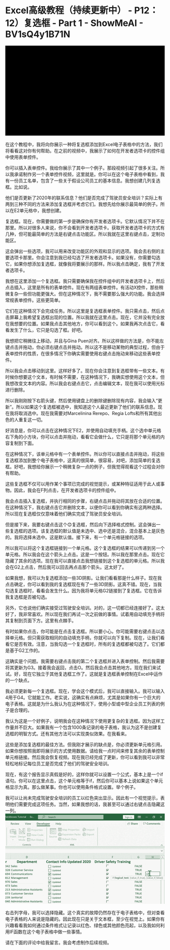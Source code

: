 # Excel高级教程（持续更新中） - P12：12）复选框 - Part 1 - ShowMeAI - BV1sQ4y1B71N

![](img/490c3ee68650a01d4e089ac56f8d78b1_0.png)

在这个教程中，我将向你展示一种将复选框添加到Excel电子表格中的方法，我们将看看这对你有何帮助。在之前的视频中，我展示了如何在开发者选项卡的控件组中使用表单控件。

你可以插入表单控件。我给你展示了其中一个例子。那段视频引起了很多关注。所以我承诺制作另一个表单控件视频，这里就是。你可以在这个电子表格中看到，我有一份员工名单，包含了一些关于假设公司员工的基本信息。我想创建几列复选框。比如说。

他们是否更新了2020年的联系信息？他们是否完成了驾驶员安全培训？实际上有两到三种不同的方法来添加复选框并考虑它们。我想先给你展示最简单的例子。所以在E2单元格中，我想创建。

复选框。现在，你需要做的第一步是确保你有开发者选项卡。它默认情况下并不在那里。所以对很多人来说，你不会看到开发者选项卡。获取开发者选项卡的方式有几种，但可能最简单的方法是右键点击功能区。所以我就在这里右键点击，定制功能区。

这会弹出一些选项，我可以用来改变功能区的外观和显示的选项。我会去右侧的主要选项卡那里。你会注意到我已经勾选了开发者选项卡。如果没有，你需要勾选它，如果你想添加复选框，就像我将要展示的那样。所以我点击确定，我有了开发者选项卡。

我想在这里添加一个复选框。我只需要确保我在控件组中的开发者选项卡上，然后点击插入，这里是所有的表单控件。现在有两组表单控件。有活动X控件，那些稍微复杂一些但功能更强大。但在这种情况下，我不需要那么强大的功能。我会选择常规表单控件。这些更简单。

它们在这种情况下会完成任务。所以这里是复选框表单控件。我只需点击，然后点击屏幕上我希望复选框出现的位置。所以我就在这里点击。现在，它并没有完全放在我想要的位置。如果我点击其他地方，你可以看到这个。如果我再次点击它，看看发生了什么，它只是勾选了框。好吧。

我想把它稍微往上移动，并且与Gina Puen对齐。所以这样做的方法是，你不能左键点击并拖动，你必须右键点击并拖动。所以这不是移动某物的典型过程，但由于表单控件的性质，在很多情况下你确实需要使用右键点击拖动来移动这些表单控件。

所以我会点击移动到这里。这样好多了。现在你会注意到复选框带有一些文本。有时候你想要这个文本，有时候不需要，在这种情况下，我确实想使用这个文本，但我想改变文本的内容。所以我会右键点击它，点击编辑文本，现在我可以使用光标进行删除。

所以我刚刚按下右箭头键，然后使用键盘上的删除键删除现有内容，我会输入“更新”。所以如果这个复选框被选中，我知道这个人最近更新了他们的联系信息。现在我将取消选中。现在我需要对Marcelinina Rerepo、Regia Lofts和所有其他出色的人重复这一切。

好消息是，你可以点击在这种情况下E2，并使用自动填充手柄。这个选中单元格右下角的小方块，你可以点击并拖动，看看它会做什么，它只是将那个单元格的内容复制到下面。

在这种情况下，该单元格中有一个表单控件。所以你可以直接点击并拖动，将这些复选框添加到整个电子表格中，这真的很简单，很容易，对吧，添加简单的复选框。好吧，我想给你展示一个稍微复杂一点的例子，但我觉得观看这个过程会对你有帮助。

这些复选框不仅可以用作某个事项已完成的视觉提示，或某种特征适用于此人或事物。因此，我会在F列点击，在开发者选项卡的控件组中。

我会点击插入复选框，并执行相同的步骤，右键点击并拖动将其放在合适的位置。在这种情况下，我右键点击它并删除文本，以便你可以看到你确实有这两种选择。所以现在复选框仅仅意味着他们确实完成了驾驶员安全培训。

但是接下来，我要右键点击这个😊复选框，然后向下选择格式控制。这会弹出一些复选框的选项。该复选框的默认值是未选中、选中还是混合，混合基本上是灰色的。我将选择未选中。这是默认值。接下来，有一个单元格链接的选项。

所以我可以将这个复选框链接到一个单元格。这个复选框的结果可以传递到另一个单元格。所以我会在这个箭头上点击。这是一个按钮。所以我在那里点击。现在它隐藏了其余的选项。现在我可以直接点击我想链接到这个复选框的单元格。所以我会在G2上点击，然后我可以回去再点击那个箭头。这太好了。

如果我想，我可以为复选框添加一些3D阴影。让我们看看那是什么样子。现在我点击确定，你可以看到我的复选框现在有了一些3D阴影。这真不错。现在，当我勾选复选框时，看看会发生什么。因为我将单元格G2链接到了复选框。它在告诉我复选框是否被勾选。

另外，它也说他们确实接受过驾驶安全培训。对的，这一切都已经连接好了。这太好了，我非常喜欢。所以现在我们再试一次之前做的事情。试着用自动填充手柄将其复制到页面下方。这里有点棘手。

有时如果你点击，你可能是在点击复选框。所以要小心。你可能需要右键点击以选择单元格。但只需获取相同的自动填充手柄，你就可以向下复制。现在，让我们看看它是否有效。注意，当我勾选一个复选框时，所有的复选框都被勾选了。它们都是基于G2工作的。

这确实是个问题。我需要右键点击我的第二个复选框并进入表单控制。然后我需要将其更新为G3。接着我会返回，点击O。然后我会点击其他地方。现在我们来试试。好，现在它独立于其他复选框工作了。这就是复选框表单控制在Excel中运作的一个缺点。

我必须更新每一个复选框。现在，学会这个模式后，我可以直接输入。我可以输入4用于G4。它就能工作。老实说，这确实有点麻烦，尤其是如果你有一个巨大的电子表格。这就是为什么我认为在这种情况下，使用小型或中型企业员工列表的例子是合理的。

我认为这是一个好例子，说明我会在这种情况下使用更复杂的复选框。因为这样工作量并不巨大。如果我有一个包含1000条记录的电子表格，我认为这不是创建复选框的明智方式。还有其他方法可以实现类似效果。在我看来。

这些是添加复选框的最佳方法。但我刚才展示的缺点是，你必须更新单元格引用。如果你想按照我即将展示的方式使用数据。请给我一点时间来修复其余的表单控制单元格链接。然后我会恢复视频。现在我已经完成了更新，你可以看到我可以非常轻松地标记每位员工是否完成了他们的驾驶安全培训。

现在，有这个报告显示真假是好的，这样你就可以设置一个公式，基本上是一个if语句。你可以在这里点击，这个单元格等于if，然后你可以基本上说如果这个单元格显示为真。那么做某事。你也可以使用条件格式设置。举个例子。

我可以让尚未完成驾驶安全培训的员工以红色突出显示。因此有一个视觉提示，表明他们需要完成这项任务。当然，如果我想的话，我甚至可以通过右键点击隐藏这一列。![](img/490c3ee68650a01d4e089ac56f8d78b1_2.png)

右击列字母，我可以选择隐藏。这个真实的故障仍然存在于电子表格中，但对查看电子表格的人来说是隐藏的。因此现在只是关于文本框，至少在视觉上。如果你有兴趣看看我如何通过条件格式让记录以红色、绿色或其他颜色亮起，以及我如何利用IF函数在这个电子表格中做一些事情。

请在下面的评论中给我留言。我会考虑制作后续视频。
